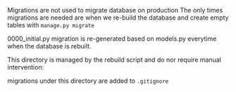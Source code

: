 Migrations are not used to migrate database on production
The only times migrations are needed are when we re-build the database and
create empty tables with `manage.py migrate`


0000_initial.py migration is re-generated based on models.py everytime when the database is rebuilt.  

This directory is managed by the rebuild script and do nor require manual intervention:

migrations under this directory are added to `.gitignore`
